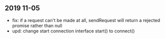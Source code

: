 ## 2019 11-05
- fix: if a request can't be made at all, 
       sendRequest will return a rejected promise rather than null
- upd: change start connection interface start() to connect()